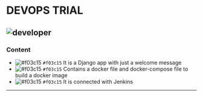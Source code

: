 # DEVOPS TRIAL
![developer](https://img.shields.io/badge/Developed%20By%20%3A-Amanuel%20Moha-red)
--- 
### Content
- ![#f03c15](https://placehold.it/15/f03c15/000000?text=+) `#f03c15` It is a Django app with just a welcome message
- ![#f03c15](https://placehold.it/15/f03c15/000000?text=+) `#f03c15` Contains a docker file and docker-compose file to build a docker image
- ![#f03c15](https://placehold.it/15/f03c15/000000?text=+) `#f03c15` It is connected with Jenkins
---
